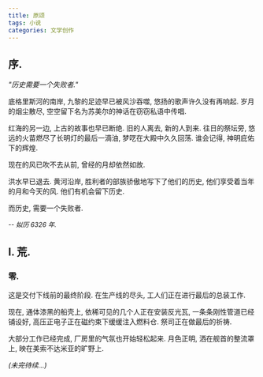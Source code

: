 ```yaml
---
title: 原颂
tags: 小说
categories: 文学创作
---
```


## 序.

*"历史需要一个失败者."*

底格里斯河的南岸, 九黎的足迹早已被风沙吞噬, 悠扬的歌声许久没有再响起. 岁月的烟尘散尽, 空空留下名为苏美尔的神话在窃窃私语中传唱.

红海的另一边, 上古的故事也早已断绝. 旧的人离去, 新的人到来. 往日的祭坛旁, 悠远的火苗燃尽了长明灯的最后一滴油, 梦呓在大殿中久久回荡. 谁会记得, 神明庇佑下的辉煌.

现在的风已吹不去从前, 曾经的月却依然如故.

洪水早已退去. 黄河沿岸, 胜利者的部族骄傲地写下了他们的历史, 他们享受着当年的月和今天的风. 他们有机会留下历史.

而历史, 需要一个失败者.

<font size=2>*-- 姒历 6326 年.*</font>

## Ⅰ. 荒.

### 零.

这是交付下线前的最终阶段. 在生产线的尽头, 工人们正在进行最后的总装工作.

现在, 通体漆黑的船壳上, 依稀可见的几个人正在安装反光瓦, 一条条刚性管道已经铺设好, 高压正电子正在磁约束下缓缓注入燃料仓. 祭司正在做最后的祈祷.

大部分工作已经完成, 厂房里的气氛也开始轻松起来. 月色正明, 洒在舰首的整流罩上, 映在美索不达米亚的旷野上.

*(未完待续...)*
